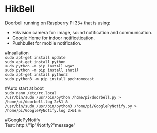 # HikBell
Doorbell running on Raspberry Pi 3B+ that is using:
* Hikvision camera for: image, sound notification and communication.
* Google Home for indoor notificatication.
* Pushbullet for mobile notification.

#Insallation\
<code>sudo apt-get install update</code>\
<code>sudo apt-get install python</code>\
<code>sudo python -m pip install wget</code>\
<code>sudo python -m pip install shutil</code>\
<code>sudo apt-get install python3</code>\
<code>sudo python3 -m pip install pychromecast</code>

#Auto start at boot\
<code>sudo nano /etc/rc.local</code>\
<code>/usr/bin/sudo /usr/bin/python /home/pi/doorbell.py > /home/pi/doorbell.log 2>&1 &</code>\
<code>/usr/bin/sudo /usr/bin/python3 /home/pi/GooglePyNotify.py > /home/pi/GooglePyNotify.log 2>&1 &</code>

#GooglePyNotify\
Test: http://"ip"/Notify?"message"
